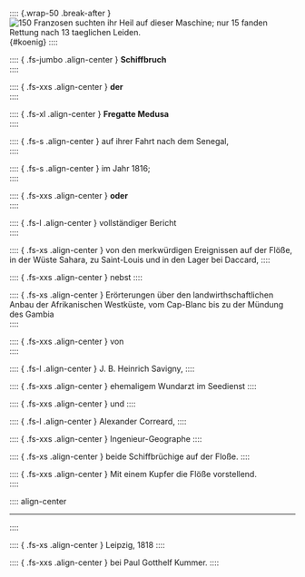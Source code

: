 
:::: {.wrap-50 .break-after }
![150 Franzosen suchten ihr Heil auf dieser Maschine; nur 15 fanden Rettung nach 13 taeglichen Leiden.](Medusa_001.jpg ""){#koenig}
::::


:::: { .fs-jumbo .align-center }
**Schiffbruch**<br />
::::

:::: { .fs-xxs .align-center  }
**der**<br />
::::

:::: { .fs-xl .align-center  }
**Fregatte Medusa**<br />
::::

:::: { .fs-s .align-center  }
auf ihrer Fahrt nach dem Senegal,
<br />
::::

:::: { .fs-s .align-center  }
im Jahr 1816;
<br />
::::

:::: { .fs-xxs .align-center  }
**oder**<br />
::::

:::: { .fs-l .align-center  }
vollständiger Bericht<br />
::::

:::: { .fs-xs .align-center  }
von den merkwürdigen Ereignissen auf der Flöße, in
der Wüste Sahara, zu Saint-Louis und in den
Lager bei Daccard,
::::

:::: { .fs-xxs .align-center  }
nebst
::::

:::: { .fs-xs .align-center  }
Erörterungen über den landwirthschaftlichen Anbau der
Afrikanischen Westküste, vom Cap-Blanc bis zu der
Mündung des Gambia
<br />
::::

:::: { .fs-xxs .align-center  }
von<br />
::::

:::: { .fs-l .align-center  }
J. B. Heinrich Savigny,
::::

:::: { .fs-xxs .align-center  }
ehemaligem Wundarzt im Seedienst
::::

:::: { .fs-xxs .align-center  }
und
::::

:::: { .fs-l .align-center  }
Alexander Correard,
::::

:::: { .fs-xxs .align-center  }
Ingenieur-Geographe
::::

:::: { .fs-xs .align-center  }
beide Schiffbrüchige auf der Floße.
::::

:::: { .fs-xxs .align-center  }
Mit einem Kupfer die Flöße vorstellend.<br />
::::

:::: align-center
****
::::

:::: { .fs-xs .align-center  }
Leipzig, 1818
::::

:::: { .fs-xxs .align-center  }
bei Paul Gotthelf Kummer.
::::
